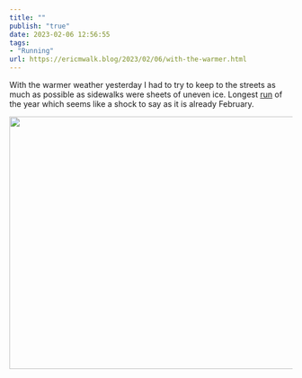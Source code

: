 ```yaml
---
title: ""
publish: "true"
date: 2023-02-06 12:56:55
tags:
- "Running"
url: https://ericmwalk.blog/2023/02/06/with-the-warmer.html
---
```

With the warmer weather yesterday I had to try to keep to the streets as much as possible as sidewalks were sheets of uneven ice. Longest [run](http://www.strava.com/activities/8515918833) of the year which seems like a shock to say as it is already February.


<img src="uploads/2023/5c829d9744.jpg" width="600" height="450" alt="">